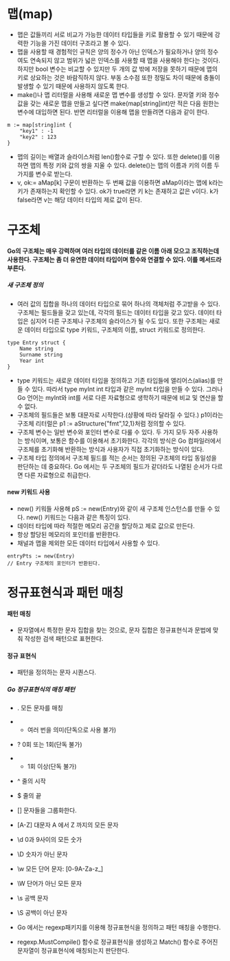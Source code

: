 # 맵(map)
- 맵은 값들끼리 서로 비교가 가능한 데이터 타입들을 키로 활용할 수 있기 때문에 강력한 기능을 가진 데이터 구조라고 볼 수 있다.
- 맵을 사용할 때 경험적인 규칙은 양의 정수가 아닌 인덱스가 필요하거나 양의 정수여도 연속되지 않고 범위가 넓은 인덱스를 사용할 때 맵을 사용해야 한다는 것이다. 하지만 bool 변수는 비교할 수 있지만 두 개의 값 밖에 저장을 못하기 때문에 맵의 키로 상요하는 것은 바람직하지 않다. 부동 소수점 또한 정밀도 차이 때문에 충돌이 발생할 수 있기 때문에 사용하지 않도록 한다.
- make()나 맵 리터럴을 사용해 새로운 맵 변수를 생성할 수 있다. 문자열 키와 정수 값을 갖는 새로운 맵을 만들고 싶다면 make(map[string]int)만 적은 다음 원한는 변수에 대입하면 된다. 반면 리터럴을 이용해 맵을 만들려면 다음과 같이 한다.
```
m := map[string]int {
    "key1" : -1
    "key2" : 123
}
```
- 맵의 길이는 배열과 슬라이스처럼 len()함수로 구할 수 있다. 또한 delete()를 이용하면 맵의 특정 키와 값의 쌍을 지울 수 있다. delete()는 맵의 이름과 키의 이름 두 가지를 변수로 받는다.
- v, ok:= aMap[k] 구문이 반환하는 두 번째 값을 이용하면 aMap이라는 맵에 k라는 키가 존재하는지 확인할 수 있다. ok가 true라면 키 k는 존재하고 값은 v이다. k가 false라면 v는 해당 데이터 타입의 제로 값이 된다.

# 구조체
#### Go의 구조체는 매우 강력하며 여러 타입의 데이터를 같은 이름 아래 모으고 조직하는데 사용한다. 구조체는 좀 더 유연한 데이터 타입이며 함수와 연결할 수 있다. 이를 메서드라 부른다.
##### 새 구조체 정의
- 여러 값의 집합을 하나의 데이터 타입으로 묶어 하나의 객체처럼 주고받을 수 있다. 구조체는 필드들을 갖고 있는데, 각각의 필드는 데이터 타입을 갖고 있다. 데이터 타입은 심지어 다른 구조체나 구조체의 슬라이스가 될 수도 있다. 또한 구조체는 새로운 데이터 타입으로 type 키워드, 구조체의 이름, struct 키워드로 정의한다.
```
type Entry struct {
    Name string
    Surname string
    Year int
}
```
- type 키워드는 새로운 데이터 타입을 정의하고 기존 타입들에 앨리어스(alias)를 만들 수 있다. 따라서 type myInt int 타입과 같은 myInt 타입을 만들 수 있다. 그러나 Go 언어는 myInt와 int를 서로 다른 자료형으로 생학하기 때문에 비교 및 연산을 할 수 없다.
- 구조체의 필드들은 보통 대문자로 시작한다.(상황에 따라 달라질 수 있다.) p1이라는 구조체 리터럴은 p1 := aStructure{"fmt",12,1}처럼 정의할 수 있다.
- 구조체 변수는 일반 변수와 포인터 변수로 다룰 수 있다. 두 가지 모두 자주 사용하는 방식이며, 보통은 함수를 이용해서 초기화한다. 각각의 방식은 Go 컴파일러에서 구조체를 초기화해 반환하는 방식과 사용자가 직접 초기화하는 방식이 있다.
- 구조체 타입 정의에서 구조체 필드를 적는 순서는 정의된 구조체의 타입 동일성을 판단하는 데 중요하다. Go 에서는 두 구조체의 필드가 같더라도 나열된 순서가 다르면 다른 자료형으로 취급한다.

#### new 키워드 사용
- new() 키워들 사용해 pS := new(Entry)와 같이 새 구조체 인스턴스를 만들 수 있다. new() 키워드는 다음과 같은 특징이 있다.
- 데이터 타입에 따라 적절한 메모리 공간을 할당하고 제로 값으로 만든다.
- 항상 할당된 메모리의 포인터를 반환한다.
- 채널과 맵을 제외한 모든 데이터 타입에서 사용할 수 있다.
```
entryPts := new(Entry) 
// Entry 구조체의 포인터가 반환된다.
```

# 정규표현식과 패턴 매칭
#### 패턴 매칭
- 문자열에서 특정한 문자 집합을 찾는 것으로, 문자 집합은 정규표현식과 문법에 맞춰 작성한 검색 패턴으로 표현한다.
#### 정규 표현식
- 패턴을 정의하는 문자 시퀀스다.
##### Go 정규표현식의 매칭 패턴
- . 모든 문자를 매칭
- * 여러 번을 의미(단독으로 사용 불가)
- ? 0회 또는 1회(단독 불가)
- + 1회 이상(단독 불가)
- ^ 줄의 시작
- $ 줄의 끝
- [] 문자들을 그룹화한다.
- [A-Z] 대문자 A 에서 Z 까지의 모든 문자
- \d 0과 9사이의 모든 숫가
- \D 숫자가 아닌 문자
- \w 모든 단어 문자: [0-9A-Za-z_]
- \W 단어가 아닌 모든 문자
- \s 공백 문자
- \S 공백이 아닌 문자

- Go 에서는 regexp패키지를 이용해 정규표현식을 정의하고 패턴 매칭을 수행한다.
- regexp.MustCompile() 함수로 정규표현식을 생성하고 Match() 함수로 주어진 문자열이 정규표현식에 매칭되는지 판단한다.